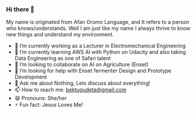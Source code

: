 ### Hi there 👋
My name is originated from Afan Oromo Language, and It refers to a person who knows/understands. Well I am just like my name I always thrive to know new things and understand my environment. 
- 🔭 I’m currently working as a Lecturer in Electromechanical Engineering
- 🌱 I’m currently learning AWS AI with Python on Udacity and also taking Data Engineering as one of Safari talent 
- 👯 I’m looking to collaborate on AI on Agriculture (Enset)
- 🤔 I’m looking for help with Enset fermenter Design and Prototype Development
- 💬 Ask me about Nothing, Lets discuss about everything! 
- 📫 How to reach me: bektugudeta@gmail.com
- 😄 Pronouns: She/her
- ⚡ Fun fact: Jesus Loves Me!

